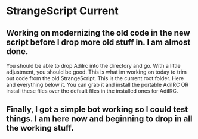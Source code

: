 # StrangeScript Current

## Working on modernizing the old code in the new script before I drop more old stuff in. I am almost done.

You should be able to drop AdiIrc into the directory and go. With a little adjustment, you should be good. This is what im working on today to trim out code from the old StrangeScript. This is the current root folder. Here and everything below it. You can grab it and install the portable AdiIRC OR install these files over the default files in the installed ones for AdiIRC.

## Finally, I got a simple bot working so I could test things. I am here now and beginning to drop in all the working stuff.

